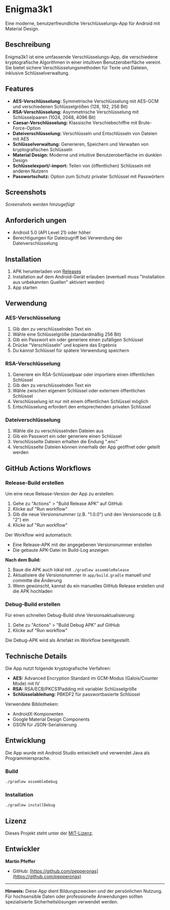 # Enigma3k1

Eine moderne, benutzerfreundliche Verschlüsselungs-App für Android mit Material Design.

## Beschreibung

Enigma3k1 ist eine umfassende Verschlüsselungs-App, die verschiedene kryptografische Algorithmen in
einer intuitiven Benutzeroberfläche vereint. Sie bietet sichere Verschlüsselungsmethoden für Texte
und Dateien, inklusive Schlüsselverwaltung.

## Features

- **AES-Verschlüsselung:** Symmetrische Verschlüsselung mit AES-GCM und verschiedenen
  Schlüsselgrößen (128, 192, 256 Bit)
- **RSA-Verschlüsselung:** Asymmetrische Verschlüsselung mit Schlüsselpaaren (1024, 2048, 4096 Bit)
- **Caesar-Verschlüsselung:** Klassische Verschiebechiffre mit Brute-Force-Option
- **Dateiverschlüsselung:** Verschlüsseln und Entschlüsseln von Dateien mit AES
- **Schlüsselverwaltung:** Generieren, Speichern und Verwalten von kryptografischen Schlüsseln
- **Material Design:** Moderne und intuitive Benutzeroberfläche im dunklen Design
- **Schlüsselexport/-import:** Teilen von (öffentlichen) Schlüsseln mit anderen Nutzern
- **Passwortschutz:** Option zum Schutz privater Schlüssel mit Passwörtern

## Screenshots

*Screenshots werden hinzugefügt*

## Anforderich ungen

- Android 5.0 (API Level 21) oder höher
- Berechtigungen für Dateizugriff bei Verwendung der Dateiverschlüsselung

## Installation

1. APK herunterladen von [Releases](https://github.com/pepperonas/enigma3k1/releases)
2. Installation auf dem Android-Gerät erlauben (eventuell muss "Installation aus unbekannten
   Quellen" aktiviert werden)
3. App starten

## Verwendung

### AES-Verschlüsselung

1. Gib den zu verschlüsselnden Text ein
2. Wähle eine Schlüsselgröße (standardmäßig 256 Bit)
3. Gib ein Passwort ein oder generiere einen zufälligen Schlüssel
4. Drücke "Verschlüsseln" und kopiere das Ergebnis
5. Du kannst Schlüssel für spätere Verwendung speichern

### RSA-Verschlüsselung

1. Generiere ein RSA-Schlüsselpaar oder importiere einen öffentlichen Schlüssel
2. Gib den zu verschlüsselnden Text ein
3. Wähle zwischen eigenem Schlüssel oder externem öffentlichen Schlüssel
4. Verschlüsselung ist nur mit einem öffentlichen Schlüssel möglich
5. Entschlüsselung erfordert den entsprechenden privaten Schlüssel

### Dateiverschlüsselung

1. Wähle die zu verschlüsselnden Dateien aus
2. Gib ein Passwort ein oder generiere einen Schlüssel
3. Verschlüsselte Dateien erhalten die Endung ".enc"
4. Verschlüsselte Dateien können innerhalb der App geöffnet oder geteilt werden

## GitHub Actions Workflows

### Release-Build erstellen

Um eine neue Release-Version der App zu erstellen:

1. Gehe zu "Actions" > "Build Release APK" auf GitHub
2. Klicke auf "Run workflow"
3. Gib die neue Versionsnummer (z.B. "1.0.0") und den Versionscode (z.B. "2") ein
4. Klicke auf "Run workflow"

Der Workflow wird automatisch:
- Eine Release-APK mit der angegebenen Versionsnummer erstellen
- Die gebaute APK-Datei im Build-Log anzeigen

**Nach dem Build:**
1. Baue die APK auch lokal mit `./gradlew assembleRelease`
2. Aktualisiere die Versionsnummer in `app/build.gradle` manuell und committe die Änderung
3. Wenn gewünscht, kannst du ein manuelles GitHub Release erstellen und die APK hochladen

### Debug-Build erstellen

Für einen schnellen Debug-Build ohne Versionsaktualisierung:

1. Gehe zu "Actions" > "Build Debug APK" auf GitHub
2. Klicke auf "Run workflow"

Die Debug-APK wird als Artefakt im Workflow bereitgestellt.

## Technische Details

Die App nutzt folgende kryptografische Verfahren:

- **AES:** Advanced Encryption Standard im GCM-Modus (Galois/Counter Mode) mit IV
- **RSA:** RSA/ECB/PKCS1Padding mit variabler Schlüsselgröße
- **Schlüsselableitung:** PBKDF2 für passwortbasierte Schlüssel

Verwendete Bibliotheken:

- AndroidX-Komponenten
- Google Material Design Components
- GSON für JSON-Serialisierung

## Entwicklung

Die App wurde mit Android Studio entwickelt und verwendet Java als Programmiersprache.

### Build

```bash
./gradlew assembleDebug
```

### Installation

```bash
./gradlew installDebug
```

## Lizenz

Dieses Projekt steht unter der [MIT-Lizenz](LICENSE).

## Entwickler

**Martin Pfeffer**

- GitHub: [https://github.com/pepperonas](https://github.com/pepperonas)

---

**Hinweis:** Diese App dient Bildungszwecken und der persönlichen Nutzung. Für hochsensible Daten
oder professionelle Anwendungen sollten spezialisierte Sicherheitslösungen verwendet werden.